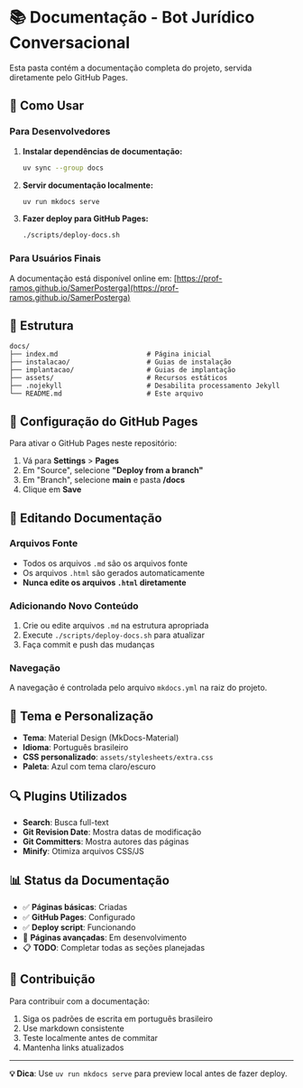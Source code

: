 # 📚 Documentação - Bot Jurídico Conversacional

Esta pasta contém a documentação completa do projeto, servida diretamente pelo GitHub Pages.

## 🚀 Como Usar

### Para Desenvolvedores

1. **Instalar dependências de documentação:**
   ```bash
   uv sync --group docs
   ```

2. **Servir documentação localmente:**
   ```bash
   uv run mkdocs serve
   ```

3. **Fazer deploy para GitHub Pages:**
   ```bash
   ./scripts/deploy-docs.sh
   ```

### Para Usuários Finais

A documentação está disponível online em: [https://prof-ramos.github.io/SamerPosterga](https://prof-ramos.github.io/SamerPosterga)

## 📁 Estrutura

```
docs/
├── index.md                      # Página inicial
├── instalacao/                   # Guias de instalação
├── implantacao/                  # Guias de implantação
├── assets/                       # Recursos estáticos
├── .nojekyll                     # Desabilita processamento Jekyll
└── README.md                     # Este arquivo
```

## 🔧 Configuração do GitHub Pages

Para ativar o GitHub Pages neste repositório:

1. Vá para **Settings** > **Pages**
2. Em "Source", selecione **"Deploy from a branch"**
3. Em "Branch", selecione **main** e pasta **/docs**
4. Clique em **Save**

## 📝 Editando Documentação

### Arquivos Fonte
- Todos os arquivos `.md` são os arquivos fonte
- Os arquivos `.html` são gerados automaticamente
- **Nunca edite os arquivos `.html` diretamente**

### Adicionando Novo Conteúdo
1. Crie ou edite arquivos `.md` na estrutura apropriada
2. Execute `./scripts/deploy-docs.sh` para atualizar
3. Faça commit e push das mudanças

### Navegação
A navegação é controlada pelo arquivo `mkdocs.yml` na raiz do projeto.

## 🎨 Tema e Personalização

- **Tema**: Material Design (MkDocs-Material)
- **Idioma**: Português brasileiro
- **CSS personalizado**: `assets/stylesheets/extra.css`
- **Paleta**: Azul com tema claro/escuro

## 🔍 Plugins Utilizados

- **Search**: Busca full-text
- **Git Revision Date**: Mostra datas de modificação
- **Git Committers**: Mostra autores das páginas
- **Minify**: Otimiza arquivos CSS/JS

## 📊 Status da Documentação

- ✅ **Páginas básicas**: Criadas
- ✅ **GitHub Pages**: Configurado
- ✅ **Deploy script**: Funcionando
- 🔄 **Páginas avançadas**: Em desenvolvimento
- 📋 **TODO**: Completar todas as seções planejadas

## 🤝 Contribuição

Para contribuir com a documentação:

1. Siga os padrões de escrita em português brasileiro
2. Use markdown consistente
3. Teste localmente antes de commitar
4. Mantenha links atualizados

---

**💡 Dica**: Use `uv run mkdocs serve` para preview local antes de fazer deploy.
